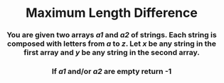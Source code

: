 <div align = "center">

# Maximum Length Difference

</div>

<div align = "center">

<h3>You are given two arrays <em>a1</em> and <em>a2</em> of strings. Each string is composed with letters from <em>a</em> to <em>z</em>. Let <em>x</em> be any string in the first array and <em>y</em> be any string in the second array.</h3>

<h3>If <em>a1</em> and/or <em>a2</em> are empty return -1</h3>

</div>
